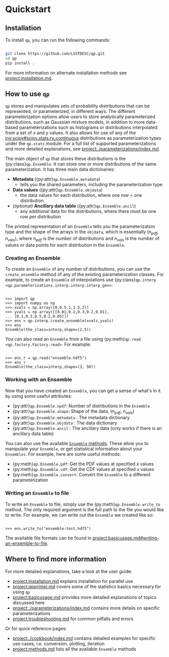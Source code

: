# Quickstart

## Installation

To install `qp`, you can run the following commands:

```bash

git clone https://github.com/LSSTDESC/qp.git
cd qp
pip install .

```

For more information on alternate installation methods see <project:installation.md>.

## How to use `qp`

`qp` stores and manipulates sets of probability distributions that can be represented, or parameterized, in different ways. The different parameterization options allow users to store analytically parameterized distributions, such as Gaussian mixture models, in addition to more data-based parameterizations such as histograms or distributions interpolated from a set of $x$ and $y$ values. It also allows for use of any of the <inv:scipy#scipy.stats.rv_continuous> distributions as parameterization types under the `qp.stats` module. For a full list of supported parameterizations and more detailed explanations, see <project:./parameterizations/index.md>.

The main object of `qp` that stores these distributions is the {py:class}`qp.Ensemble`. It can store one or more distributions of the same parameterization. It has three main data dictionaries:

- **Metadata** ({py:attr}`qp.Ensemble.metadata`)
  - tells you the shared parameters, including the parameterization type
- **Data values** ({py:attr}`qp.Ensemble.objdata`)
  - the data values for each distribution, where one row = one distribution
- _(optional)_ **Ancillary data table** ({py:attr}`qp.Ensemble.ancil`)
  - any additional data for the distributions, where there must be one row per distribution

The printed representation of an `Ensemble` tells you the parameterization type and the shape of the arrays in the `objdata`, which is essentially ($n_{pdf}$, $n_{vals}$), where $n_{pdf}$ is the number of distributions and $n_{vals}$ is the number of values or data points for each distribution in the `Ensemble`.

### Creating an Ensemble

To create an `Ensemble` of any number of distributions, you can use the `create_ensemble` method of any of the existing parameterization classes. For example, to create an `Ensemble` of interpolations use {py:class}`qp.interp <qp.parameterizations.interp.interp.interp_gen>`:

```{doctest}

>>> import qp
>>> import numpy as np
>>> xvals = np.array([0,0.5,1,1.5,2])
>>> yvals = np.array([[0.01,0.2,0.3,0.2,0.01],
... [0.1,0.3,0.5,0.2,0.05]])
>>> ens = qp.interp.create_ensemble(xvals,yvals)
>>> ens
Ensemble(the_class=interp,shape=(2,5))
```

You can also read an `Ensemble` from a file using {py:meth}`qp.read <qp.factory.Factory.read>`. For example:

```{doctest}

>>> ens_r = qp.read("ensemble.hdf5")
>>> ens_r
Ensemble(the_class=interp,shape=(3, 50))

```

### Working with an Ensemble

Now that you have created an `Ensemble`, you can get a sense of what's in it by using some useful attributes:

- {py:attr}`qp.Ensemble.npdf`: Number of distributions in the `Ensemble`
- {py:attr}`qp.Ensemble.shape`: Shape of the data, ($n_{pdf}$, $n_{vals}$)
- {py:attr}`qp.Ensemble.metadata` : The metadata dictionary
- {py:attr}`qp.Ensemble.objdata` : The data dictionary
- {py:attr}`qp.Ensemble.ancil` : The ancillary data (only works if there is an ancillary data table)

You can also use the available [`Ensemble` methods](methods.md). These allow you to manipulate your `Ensemble`, or get statistical information about your `Ensembles`. For example, here are some useful methods:

- {py:meth}`qp.Ensemble.pdf`: Get the PDF values at specified $x$ values
- {py:meth}`qp.Ensemble.cdf`: Get the CDF values at specified $x$ values
- {py:meth}`qp.Ensemble.convert`: Convert the `Ensemble` to a different parameterization

### Writing an `Ensemble` to file

To write an `Ensemble` to file, simply use the {py:meth}`qp.Ensemble.write_to` method. The only required argument is the full path to the file you would like to write. For example, we can write out the `Ensemble` we created like so:

```{doctest}

>>> ens.write_to("ensemble-test.hdf5")

```

The available file formats can be found in <project:basicusage.md#writing-an-ensemble-to-file>.

## Where to find more information

For more detailed explanations, take a look at the user guide:

- <project:installation.md> explains installation for parallel use
- <project:qpprimer.md> covers some of the statistics basics necessary for using `qp`
- <project:basicusage.md> provides more detailed explanations of topics discussed here
- <project:./parameterizations/index.md> contains more details on specific parameterizations
- <project:troubleshooting.md> for common pitfalls and errors

Or for quick reference pages:

- <project:./cookbook/index.md> contains detailed examples for specific use cases, i.e. conversion, plotting, iteration
- <project:methods.md> lists all the available `Ensemble` methods
